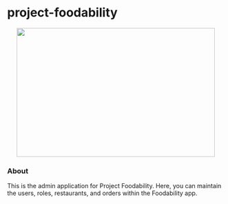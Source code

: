 # project-foodability
<p align="center">
  <img width="460" height="300" src="https://user-images.githubusercontent.com/43056789/127958386-9961b760-2631-4071-aa61-acfef2c528ab.jpg">
</p>

### About
This is the admin application for Project Foodability. Here, you can maintain the users, roles, restaurants, and orders within the Foodability app.
